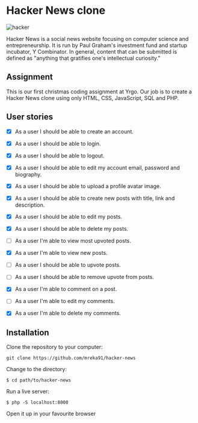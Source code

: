 # Hacker News clone

![hacker](https://media.giphy.com/media/LcfBYS8BKhCvK/giphy.gif)

Hacker News is a social news website focusing on computer science and entrepreneurship. It is run by Paul Graham's investment fund and startup incubator, Y Combinator. In general, content that can be submitted is defined as "anything that gratifies one's intellectual curiosity."

## Assignment

This is our first christmas coding assignment at Yrgo. Our job is to create a Hacker News clone using only HTML, CSS, JavaScript, SQL and PHP.

## User stories

- [x] As a user I should be able to create an account.

- [x] As a user I should be able to login.

- [x] As a user I should be able to logout.

- [x] As a user I should be able to edit my account email, password and biography.

- [x] As a user I should be able to upload a profile avatar image.

- [x] As a user I should be able to create new posts with title, link and description.

- [x] As a user I should be able to edit my posts.

- [x] As a user I should be able to delete my posts.

- [ ] As a user I'm able to view most upvoted posts.

- [x] As a user I'm able to view new posts.

- [ ] As a user I should be able to upvote posts.

- [ ] As a user I should be able to remove upvote from posts.

- [x] As a user I'm able to comment on a post.

- [ ] As a user I'm able to edit my comments.

- [x] As a user I'm able to delete my comments.

## Installation

Clone the repository to your computer:

```
git clone https://github.com/mreka91/hacker-news
```

Change to the directory:

```
$ cd path/to/hacker-news
```

Run a live server:

```
$ php -S localhost:8000
```

Open it up in your favourite browser
